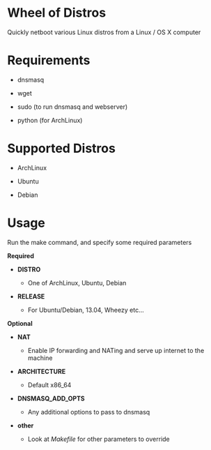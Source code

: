 # Wheel of Distros

Quickly netboot various Linux distros from a Linux / OS X computer

# Requirements

* dnsmasq

* wget

* sudo (to run dnsmasq and webserver)

* python (for ArchLinux)

# Supported Distros

* ArchLinux

* Ubuntu

* Debian

# Usage

Run the make command, and specify some required parameters

**Required**

* **DISTRO**
    - One of ArchLinux, Ubuntu, Debian

* **RELEASE**
    - For Ubuntu/Debian, 13.04, Wheezy etc...

**Optional**

* **NAT**
    - Enable IP forwarding and NATing and serve up internet to the machine

* **ARCHITECTURE**
    - Default x86_64

* **DNSMASQ_ADD_OPTS**
    - Any additional options to pass to dnsmasq

* **other**
    - Look at *Makefile* for other parameters to override

